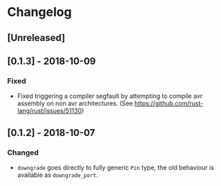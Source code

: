 # Changelog

## [Unreleased]


## [0.1.3] - 2018-10-09
### Fixed
- Fixed triggering a compiler segfault by attempting to compile avr assembly
  on non avr architectures. (See <https://github.com/rust-lang/rust/issues/51130>)


## [0.1.2] - 2018-10-07
### Changed
- `downgrade` goes directly to fully generic `Pin` type, the old behaviour
  is available as `downgrade_port`.
